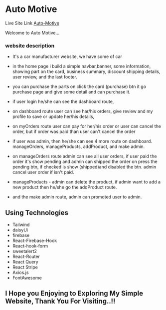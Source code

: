 # Auto Motive

Live Site Link [Auto-Motive](https://automotive-1d44c.web.app)

Welcome to Auto Motive...

### website description

- It's a car manufacturer website, we have some of car
- in the home page i build a simple navbar,banner, some information, showing part on the card, business summary, discount shipping details, user review, and the last footer.
- you can purchase the parts on click the card (purchase) btn it go purchase page and give some detail and can purchase it.
- if user login he/she can see the dashboard route,
- on dashboard route user can see har/his orders, give review and my profile to save or update her/his details,
- on myOrders route user can pay for her/his order or user can cancel the order, but if order was paid than user can't cancel the order

- if user was admin, then he/she can see 4 more route on dashboard. manageOrders, manageProducts, addProduct, and make admin.

- on manageOrders route admin can see all user orders, if user paid the order it's show pending and admin can shipped the order on press the pending btn, if checked is show (shipped)and disabled the btn. admin cancel user order if isn't paid.

- manageProducts - admin can delete the product, if admin want to add a new product then he/she go the addProduct route.
- and the make admin route, admin can promoted user to admin.

## Using Technologies

- Tailwind
- daisyUi
- firebase
- React-Firebase-Hook
- React-hook-form
- sweetalert2
- React-Router
- React Query
- React Stripe
- Axios.js
- FontAwesome

## I Hope you Enjoying to Exploring My Simple Website, Thank You For Visiting..!!
